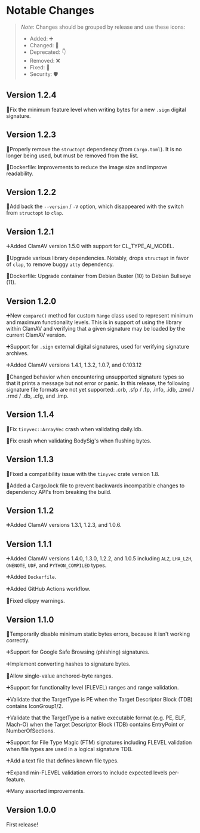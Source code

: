 # Notable Changes

> _Note_: Changes should be grouped by release and use these icons:
> - Added: ➕
> - Changed: 🌌
> - Deprecated: 👇
> - Removed: ❌
> - Fixed: 🐛
> - Security: 🛡

## Version 1.2.4

🐛Fix the minimum feature level when writing bytes for a new `.sign` digital signature.

## Version 1.2.3

🐛Properly remove the `structopt` dependency (from `Cargo.toml`). It is no longer being used, but must be removed from the list.

🌌Dockerfile: Improvements to reduce the image size and improve readability.

## Version 1.2.2

🐛Add back the `--version` / `-V` option, which disappeared with the switch from `structopt` to `clap`.

## Version 1.2.1

➕Added ClamAV version 1.5.0 with support for CL_TYPE_AI_MODEL.

🌌Upgrade various library dependencies. Notably, drops `structopt` in favor of `clap`, to remove buggy `atty` dependency.

🌌Dockerfile: Upgrade container from Debian Buster (10) to Debian Bullseye (11).

## Version 1.2.0

➕New `compare()` method for custom `Range` class used to represent minimum and maximum functionality levels. This is in support of using the library within ClamAV and verifying that a given signature may be loaded by the current ClamAV version.

➕Support for `.sign` external digital signatures, used for verifying signature archives.

➕Added ClamAV versions 1.4.1, 1.3.2, 1.0.7, and 0.103.12

🌌Changed behavior when encountering unsupported signature types so that it prints a message but not error or panic. In this release, the following signature file formats are not yet supported: .crb, .sfp / .fp, .info, .idb, .zmd / .rmd / .db, .cfg, and .imp.

## Version 1.1.4

🐛Fix `tinyvec::ArrayVec` crash when validating daily.ldb.

🐛Fix crash when validating BodySig's when flushing bytes.

## Version 1.1.3

🐛Fixed a compatibility issue with the `tinyvec` crate version 1.8.

🌌Added a Cargo.lock file to prevent backwards incompatible changes to dependency API's from breaking the build.

## Version 1.1.2

➕Added ClamAV versions 1.3.1, 1.2.3, and 1.0.6.

## Version 1.1.1

➕Added ClamAV versions 1.4.0, 1.3.0, 1.2.2, and 1.0.5 including `ALZ`,  `LHA_LZH`, `ONENOTE`, `UDF`, and `PYTHON_COMPILED` types.

➕Added `Dockerfile`.

➕Added GitHub Actions workflow.

🐛Fixed clippy warnings.

## Version 1.1.0

🐛Temporarily disable minimum static bytes errors, because it isn't working correctly.

➕Support for Google Safe Browsing (phishing) signatures.

➕Implement converting hashes to signature bytes.

🌌Allow single-value anchored-byte ranges.

➕Support for functionality level (FLEVEL) ranges and range validation.

➕Validate that the TargetType is PE when the Target Descriptor Block (TDB) contains IconGroup1/2.

➕Validate that the TargetType is a native executable format (e.g. PE, ELF, Mach-O) when the Target Descriptor Block (TDB) contains EntryPoint or NumberOfSections.

➕Support for File Type Magic (FTM) signatures including FLEVEL validation when file types are used in a logical signature TDB.

➕Add a text file that defines known file types.

➕Expand min-FLEVEL validation errors to include expected levels per-feature.

➕Many assorted improvements.

## Version 1.0.0

First release!
